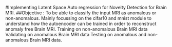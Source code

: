 #Implementing Latent Space Auto regression for Novelty Detection for Brain MRI.
##Objective : To be able to classify the input MRI as anomalous or non-anomalous.
Mainly focussing on the cifar10 and mnist module to understand how the autoencoder can be trained in order to reconstruct anomaly free Brain MRI.
Training on non-anomalous Brain MRI data
Validating on anomalous Brain MRI data
Testing on anomalous and non-anomalous Brain MRI data. 

